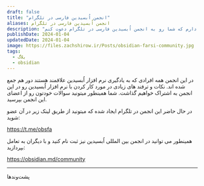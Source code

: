 ```yaml
---
draft: false
title: "انجمن اُبسیدین فارسی در تلگرام"
aliases: انجمن اُبسیدین فارسی در تلگرام
description: "در این پست قصد دارم که شما رو به انجمن اُبسیدین فارسی در تلگرام دعوت کنم. "
publishDate: 2024-01-04
updatedDate: 2024-01-04
image: https://files.zachshirow.ir/Posts/obsidian-farsi-community.jpg
tags:
  - بلاگ
  - obsidian
---
```


در این انجمن همه افرادی که به یادگیری نرم افزار اُبسیدین علاقمند هستند دور هم جمع شده اند. نکات و ترفند های زیادی در مورد کار کردن با نرم افزار اُبسیدین رو در این انجمن به اشتراک خواهیم گذاشت. شما همینطور میتونید سوالات خودتون رو از اعضای این انجمن بپرسید. 

در حال حاضر این انجمن در تلگرام ایجاد شده که میتونید از طریق لینک زیر در آن عضو شوید: 

https://t.me/obsfa

همینطور می توانید در انجمن بین المللی اُبسیدین نیز ثبت نام کنید و با دیگران به تعامل بپردازید: 

https://obsidian.md/community

---

پشت‌وند‌ها